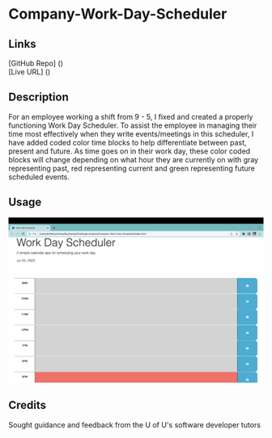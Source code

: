 # Company-Work-Day-Scheduler

## Links
[GitHub Repo] ()
<br />
[Live URL] ()

## Description
For an employee working a shift from 9 - 5, I fixed and created a properly functioning Work Day Scheduler. To assist the employee in managing their time most effectively when they write events/meetings in this scheduler, I have added coded color time blocks to help differentiate between past, present and future. As time goes on in their work day, these color coded blocks will change depending on what hour they are currently on with gray representing past, red representing current and green representing future scheduled events.

## Usage
![alt text](assets/images/screenshot.png)

## Credits
Sought guidance and feedback from the U of U's software developer tutors